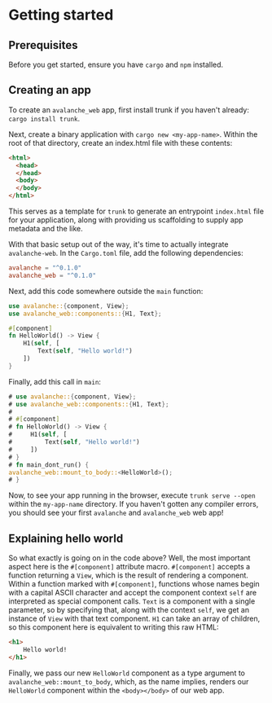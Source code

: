 # Getting started

## Prerequisites

Before you get started, ensure you have `cargo` and `npm` installed.

## Creating an app

To create an `avalanche_web` app, first install trunk if you haven't already:
`cargo install trunk`.

Next, create a binary application with `cargo new <my-app-name>`. Within the root of that 
directory, create an index.html file with these contents:
```html
<html>
  <head>
  </head>
  <body>
  </body>
</html>
```
This serves as a template for `trunk` to generate an entrypoint `index.html` file for 
your application, along with providing us scaffolding to supply app metadata and the like.

With that basic setup out of the way, it's time to actually integrate `avalanche-web`.
In the `Cargo.toml` file, add the following dependencies:

```toml
avalanche = "^0.1.0"
avalanche_web = "^0.1.0"
```

Next, add this code somewhere outside the `main` function:

```rust
use avalanche::{component, View};
use avalanche_web::components::{H1, Text};

#[component]
fn HelloWorld() -> View {
    H1(self, [
        Text(self, "Hello world!")
    ])
}
```

Finally, add this call in `main`:
```rust
# use avalanche::{component, View};
# use avalanche_web::components::{H1, Text};
# 
# #[component]
# fn HelloWorld() -> View {
#     H1(self, [
#         Text(self, "Hello world!")
#     ])
# }
# fn main_dont_run() {
avalanche_web::mount_to_body::<HelloWorld>();
# }
```

Now, to see your app running in the browser, execute `trunk serve --open` within the 
`my-app-name` directory. If you haven't gotten any compiler errors,
you should see your first `avalanche` and `avalanche_web` web app!

## Explaining hello world

So what exactly is going on in the code above? Well, the most important aspect here is the `#[component]` attribute macro. 
`#[component]` accepts a function returning a `View`, which is the result of rendering a component. 
Within a function marked with `#[component]`, functions whose names begin with a capital ASCII character
and accept the component context `self` are interpreted as special component calls. 
`Text` is a component with a single parameter, so by specifying that, along with the context `self`, we get an instance 
of `View` with that text component. `H1` can take an array of children, so this component here is equivalent to writing
this raw HTML:
```html
<h1>
    Hello world!
</h1>
```

Finally, we pass our new `HelloWorld` component as a type argument to `avalanche_web::mount_to_body`, which, as the name implies, 
renders our `HelloWorld` component within the `<body></body>` of our web app.